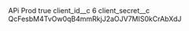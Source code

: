<?xml version="1.0" encoding="UTF-8"?>
<CustomMetadata xmlns="http://soap.sforce.com/2006/04/metadata" xmlns:xsi="http://www.w3.org/2001/XMLSchema-instance" xmlns:xsd="http://www.w3.org/2001/XMLSchema">
    <label>APi Prod</label>
    <protected>true</protected>
    <values>
        <field>client_id__c</field>
        <value xsi:type="xsd:string">6</value>
    </values>
    <values>
        <field>client_secret__c</field>
        <value xsi:type="xsd:string">QcFesbM4TvOw0qB4mmRkjJ2aOJV7MIS0kCrAbXdJ</value>
    </values>
</CustomMetadata>
